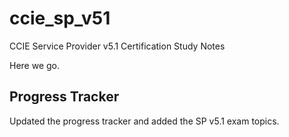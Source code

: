 # ccie_sp_v51
CCIE Service Provider v5.1 Certification Study Notes

Here we go.

## Progress Tracker
Updated the progress tracker and added the SP v5.1 exam topics.

